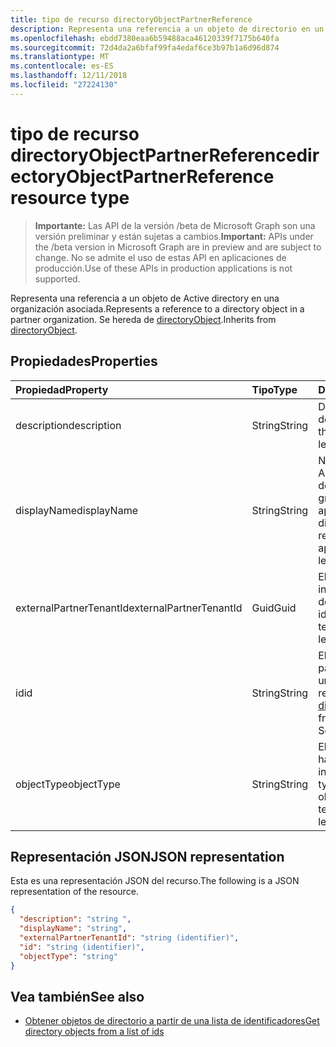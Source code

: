 ```yaml
---
title: tipo de recurso directoryObjectPartnerReference
description: Representa una referencia a un objeto de directorio en un inquilino de socio. Se hereda de directoryObject.
ms.openlocfilehash: ebdd7380eaa6b59488aca46120339f7175b640fa
ms.sourcegitcommit: 72d4da2a6bfaf99fa4edaf6ce3b97b1a6d96d874
ms.translationtype: MT
ms.contentlocale: es-ES
ms.lasthandoff: 12/11/2018
ms.locfileid: "27224130"
---
```

# <a name="directoryobjectpartnerreference-resource-type"></a><span data-ttu-id="75679-104">tipo de recurso directoryObjectPartnerReference</span><span class="sxs-lookup"><span data-stu-id="75679-104">directoryObjectPartnerReference resource type</span></span>

> <span data-ttu-id="75679-105">**Importante:** Las API de la versión /beta de Microsoft Graph son una versión preliminar y están sujetas a cambios.</span><span class="sxs-lookup"><span data-stu-id="75679-105">**Important:** APIs under the /beta version in Microsoft Graph are in preview and are subject to change.</span></span> <span data-ttu-id="75679-106">No se admite el uso de estas API en aplicaciones de producción.</span><span class="sxs-lookup"><span data-stu-id="75679-106">Use of these APIs in production applications is not supported.</span></span>

<span data-ttu-id="75679-107">Representa una referencia a un objeto de Active directory en una organización asociada.</span><span class="sxs-lookup"><span data-stu-id="75679-107">Represents a reference to a directory object in a partner organization.</span></span> <span data-ttu-id="75679-108">Se hereda de [directoryObject](directoryobject.md?view=graph-rest-beta).</span><span class="sxs-lookup"><span data-stu-id="75679-108">Inherits from [directoryObject](directoryobject.md?view=graph-rest-beta).</span></span>

## <a name="properties"></a><span data-ttu-id="75679-109">Propiedades</span><span class="sxs-lookup"><span data-stu-id="75679-109">Properties</span></span>

| <span data-ttu-id="75679-110">Propiedad</span><span class="sxs-lookup"><span data-stu-id="75679-110">Property</span></span> | <span data-ttu-id="75679-111">Tipo</span><span class="sxs-lookup"><span data-stu-id="75679-111">Type</span></span> | <span data-ttu-id="75679-112">Descripción</span><span class="sxs-lookup"><span data-stu-id="75679-112">Description</span></span> |
|:---------------|:--------|:----------|
|<span data-ttu-id="75679-113">description</span><span class="sxs-lookup"><span data-stu-id="75679-113">description</span></span>|<span data-ttu-id="75679-114">String</span><span class="sxs-lookup"><span data-stu-id="75679-114">String</span></span>| <span data-ttu-id="75679-115">Descripción del objeto devuelto.</span><span class="sxs-lookup"><span data-stu-id="75679-115">Description of the object returned.</span></span> <span data-ttu-id="75679-116">Solo lectura.</span><span class="sxs-lookup"><span data-stu-id="75679-116">Read-only.</span></span> |
|<span data-ttu-id="75679-117">displayName</span><span class="sxs-lookup"><span data-stu-id="75679-117">displayName</span></span>|<span data-ttu-id="75679-118">String</span><span class="sxs-lookup"><span data-stu-id="75679-118">String</span></span>| <span data-ttu-id="75679-119">Nombre del objeto de Active directory que se devuelve, al igual que el grupo o la aplicación.</span><span class="sxs-lookup"><span data-stu-id="75679-119">Name of directory object being returned, like group or application.</span></span> <span data-ttu-id="75679-120">Solo lectura.</span><span class="sxs-lookup"><span data-stu-id="75679-120">Read-only.</span></span> |
|<span data-ttu-id="75679-121">externalPartnerTenantId</span><span class="sxs-lookup"><span data-stu-id="75679-121">externalPartnerTenantId</span></span>|<span data-ttu-id="75679-122">Guid</span><span class="sxs-lookup"><span data-stu-id="75679-122">Guid</span></span>| <span data-ttu-id="75679-123">El identificador de inquilino para el inquilino de socio.</span><span class="sxs-lookup"><span data-stu-id="75679-123">The tenant identifier for the partner tenant.</span></span> <span data-ttu-id="75679-124">Solo lectura.</span><span class="sxs-lookup"><span data-stu-id="75679-124">Read-only.</span></span> |
|<span data-ttu-id="75679-125">id</span><span class="sxs-lookup"><span data-stu-id="75679-125">id</span></span>|<span data-ttu-id="75679-126">String</span><span class="sxs-lookup"><span data-stu-id="75679-126">String</span></span>| <span data-ttu-id="75679-127">El identificador único para el recurso.</span><span class="sxs-lookup"><span data-stu-id="75679-127">The unique identifier for the resource.</span></span> <span data-ttu-id="75679-128">Heredado de [directoryObject](directoryobject.md?view=graph-rest-beta).</span><span class="sxs-lookup"><span data-stu-id="75679-128">Inherited from [directoryObject](directoryobject.md?view=graph-rest-beta).</span></span> <span data-ttu-id="75679-129">Solo lectura.</span><span class="sxs-lookup"><span data-stu-id="75679-129">Read-only.</span></span> |
|<span data-ttu-id="75679-130">objectType</span><span class="sxs-lookup"><span data-stu-id="75679-130">objectType</span></span>|<span data-ttu-id="75679-131">String</span><span class="sxs-lookup"><span data-stu-id="75679-131">String</span></span>| <span data-ttu-id="75679-132">El tipo del objeto que se hace referencia en el inquilino de socio.</span><span class="sxs-lookup"><span data-stu-id="75679-132">The type of the referenced object in the partner tenant.</span></span> <span data-ttu-id="75679-133">Solo lectura.</span><span class="sxs-lookup"><span data-stu-id="75679-133">Read-only.</span></span> |

## <a name="json-representation"></a><span data-ttu-id="75679-134">Representación JSON</span><span class="sxs-lookup"><span data-stu-id="75679-134">JSON representation</span></span>

<span data-ttu-id="75679-135">Esta es una representación JSON del recurso.</span><span class="sxs-lookup"><span data-stu-id="75679-135">The following is a JSON representation of the resource.</span></span>

<!-- {
  "blockType": "resource",
  "keyProperty": "id",
  "@odata.type": "microsoft.graph.directoryObjectPartnerReference"
}-->

```json
{
  "description": "string ",
  "displayName": "string",
  "externalPartnerTenantId": "string (identifier)",
  "id": "string (identifier)",
  "objectType": "string"
}
```

## <a name="see-also"></a><span data-ttu-id="75679-136">Vea también</span><span class="sxs-lookup"><span data-stu-id="75679-136">See also</span></span>

- [<span data-ttu-id="75679-137">Obtener objetos de directorio a partir de una lista de identificadores</span><span class="sxs-lookup"><span data-stu-id="75679-137">Get directory objects from a list of ids</span></span>](/graph/api/directoryobject-getbyids?view=graph-rest-beta)

<!-- uuid: fbec8cd7-cfe4-431d-87fc-d102cd2841a4
2018-12-06 02:01:30 UTC -->
<!-- {
  "type": "#page.annotation",
  "description": "directoryObjectPartnerReference resource",
  "keywords": "",
  "section": "documentation",
  "tocPath": ""
}-->
